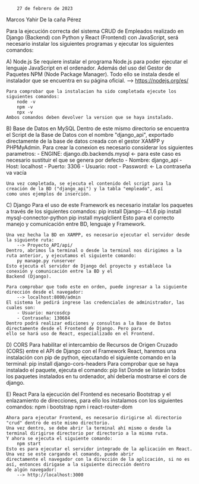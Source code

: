 		27 de febrero de 2023
Marcos Yahir De la caña Pérez


Para la ejecución correcta del sistema CRUD de Empleados realizado en Django (Backend) con Python y
React (Frontend) con JavaScript, será necesario instalar los siguientes programas y ejecutar los siguientes comandos:

A) Node.js
	Se requiere instalar el programa Node.js para poder ejecutar el lenguaje JavaScript en el ordenador.
	Además del uso del Gestor de Paquetes NPM (Node Package Manager). Todo ello se instala desde el instalador
	que se encuentra en su página oficial.
		--> https://nodejs.org/es/

	Para comprobar que la instalacion ha sido completada ejecute los siguientes comandos:
		node -v
		npm -v
		npx -v
	Ambos comandos deben devolver la version que se haya instalado.



B) Base de Datos en MySQL
	Dentro de este mismo directorio se encuentra el Script de la Base de Datos con el nombre "django_api", exportado directamente de la base de datos creada con el gestor XAMPP y PHPMyAdmin.
    Para crear la conexion es necesario considerar los siguientes parametros:
        - ENGINE: django.db.backends.mysql <- para este caso es necesario sustituir el que se genera por defecto
		- Nombre: django_api
		- Host: localhost
		- Puerto: 3306
		- Usuario: root
		- Password:         <- La contraseña va vacía

	Una vez completada, se ejecuta el contenido del script para la creación de la BD ("django_api") y la tabla "empleado", así
	como unos ejemplos de inserción.



C) Django
	Para el uso de este Framework es necesario instalar los paquetes a través de los siguientes comandos:
		pip install Django--4.1.6
		pip install mysql-connector-python
		pip install mysqlclient
	Esto para el correcto manejo y comunicación entre BD, lenguaje y Framework.

	Una vez hecha la BD en XAMPP, es necesario ejecutar el servidor desde la siguiente ruta:
		--> Proyecto_API/api/
	Dentro, abrimos la terminal o desde la terminal nos dirigimos a la ruta anterior, y ejecutamos el siguiente comando:
		py manage.py runserver
	Esto ejecuta el servidor de Django del proyecto y establece la conexión y comunicación entre la BD y el
	Backend (Django).

	Para comprobar que todo este en orden, puede ingresar a la siguiente dirección desde el navegador:
		--> localhost:8000/admin
	El sistema le pedirá ingrese las credenciales de administrador, las cuales son:
		- Usuario: marcosdcp
		- Contraseña: 130684
	Dentro podrá realizar ediciones y consultas a la Base de Datos directamente desde el Frontend de Django. Pero para
	ello se hará uso de React, especializado en el Frontend.



D) CORS
	Para habilitar el intercambio de Recursos de Origen Cruzado (CORS) entre el API de Django con el Framework React,
	haremos una instalación con pip de python, ejecutando el siguiente comando en la terminal:
		pip install django-cors-headers
	Para comprobar que se haya instalado el paquete, ejecuta el comando:
		pip list
	Donde se listarán todos los paquetes instalados en tu ordenador, ahí debería mostrarse el cors de django.



E) React
	Para la ejecución del Frontend es necesario Bootstrap y el enlazamiento de direcciones, para ello los instalamos con
	los siguientes comandos:
		npm i bootstrap
		npm i react-router-dom

	Ahora para ejecutar Frontend, es necesario dirigirse al directorio "crud" dentro de este mismo directorio.
	Una vez dentro, se debe abrir la terminal ahí mismo o desde la terminal dirigirse directorio por directorio a la misma ruta.
	Y ahora se ejecuta el siguiente comando:
		npm start
	Esto es para ejecutar el servidor integrado de la aplicación en React. Una vez se este cargando el comando, puede abrir
	directamente el navegador con la dirección de la aplicación, si no es así, entonces dirigase a la siguiente dirección dentro
	de algún navegador:
		--> http://localhost:3000
